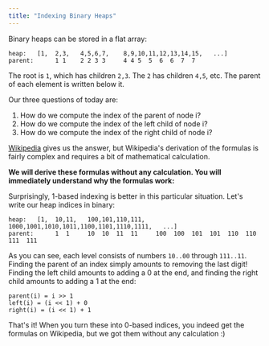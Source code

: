 ```yaml
---
title: "Indexing Binary Heaps"
---
```


Binary heaps can be stored in a flat array:

```
heap:   [1,  2,3,   4,5,6,7,    8,9,10,11,12,13,14,15,   ...]
parent:      1 1    2 2 3 3     4 4 5  5  6  6  7  7 
```

The root is `1`, which has children `2,3`. The `2` has children `4,5`, etc.
The parent of each element is written below it.


Our three questions of today are:
1. How do we compute the index of the parent of node i?
2. How do we compute the index of the left child of node i?
3. How do we compute the index of the right child of node i?

[Wikipedia](https://en.wikipedia.org/wiki/Binary_heap#Derivation_of_index_equations) gives us the answer, but Wikipedia's derivation of the formulas is fairly complex and requires a bit of mathematical calculation.

**We will derive these formulas without any calculation. You will immediately understand why the formulas work:**


Surprisingly, 1-based indexing is better in this particular situation. Let's write our heap indices in binary:

```
heap:   [1,  10,11,   100,101,110,111,   1000,1001,1010,1011,1100,1101,1110,1111,   ...]
parent:      1  1     10  10  11  11     100  100  101  101  110  110  111  111
```
As you can see, each level consists of numbers `10..00` through `111..11`.
Finding the parent of an index simply amounts to removing the last digit! 
Finding the left child amounts to adding a 0 at the end, and finding the right child amounts to adding a 1 at the end:

```
parent(i) = i >> 1
left(i) = (i << 1) + 0
right(i) = (i << 1) + 1
```

That's it! When you turn these into 0-based indices, you indeed get the formulas on Wikipedia, but we got them without any calculation :)